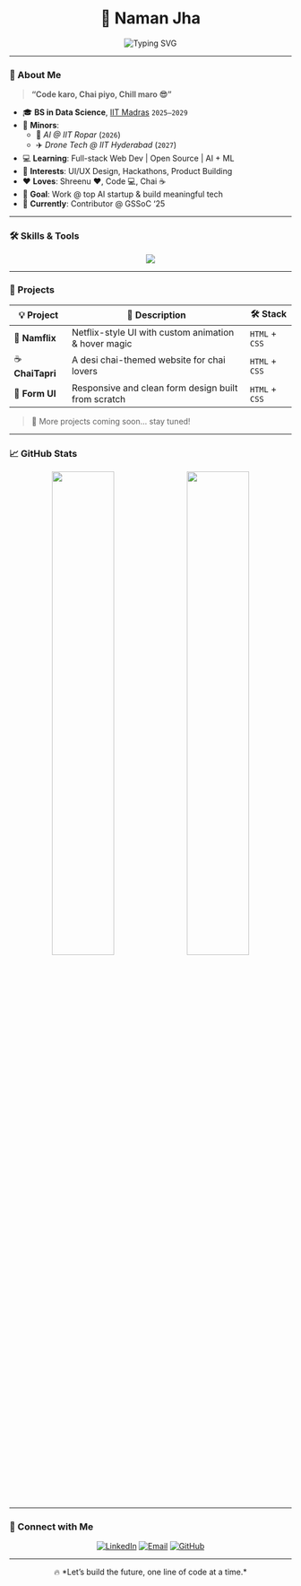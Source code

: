 <h1 align="center">🚀 Naman Jha</h1>
<p align="center">
  <img src="https://readme-typing-svg.demolab.com?font=Fira+Code&weight=500&size=22&pause=1000&center=true&vCenter=true&width=440&lines=Aspiring+Data+Scientist+%7C+IIT+Madras;Minor+in+AI+%40+IIT+Ropar+%26+Drone+Tech+%40+IIT+Hyderabad;Web+Developer+%7C+UI%2FUX+Enthusiast;Open+Source+Contributor+%7C+GSSoC+’25" alt="Typing SVG" />
</p>

---

### 💫 About Me

> **“Code karo, Chai piyo, Chill maro 😎”**

- 🎓 **BS in Data Science**, [IIT Madras](https://study.iitm.ac.in/ds/) `2025–2029`  
- 🧠 **Minors**:  
  - 🤖 *AI @ IIT Ropar* (`2026`)  
  - ✈️ *Drone Tech @ IIT Hyderabad* (`2027`)  
- 💻 **Learning**: Full-stack Web Dev | Open Source | AI + ML  
- 🧪 **Interests**: UI/UX Design, Hackathons, Product Building  
- ❤️ **Loves**: Shreenu ❤️, Code 💻, Chai ☕  
- 🎯 **Goal**: Work @ top AI startup & build meaningful tech  
- 🌟 **Currently**: Contributor @ GSSoC ‘25

---

### 🛠️ Skills & Tools
<p align="center">
  <img src="https://skillicons.dev/icons?i=html,css,js,ts,react,tailwind,bootstrap,python,git,vscode,replit" />
</p>

---

### 🚀 Projects

| 💡 Project | 📝 Description | 🛠️ Stack |
|-----------|----------------|-----------|
| 🍿 **Namflix** | Netflix-style UI with custom animation & hover magic | `HTML` + `CSS` |
| ☕ **ChaiTapri** | A desi chai-themed website for chai lovers | `HTML` + `CSS` |
| 📝 **Form UI** | Responsive and clean form design built from scratch | `HTML` + `CSS` |

> 🧠 More projects coming soon... stay tuned!

---

### 📈 GitHub Stats
<p align="center">
  <img src="https://github-readme-stats.vercel.app/api?username=Naman-iitm&show_icons=true&theme=tokyonight&hide_border=true" width="47%"/>
  <img src="https://github-readme-stats.vercel.app/api/top-langs/?username=Naman-iitm&layout=compact&theme=tokyonight&hide_border=true" width="47%"/>
</p>

---

### 🤝 Connect with Me

<p align="center">
  <a href="https://www.linkedin.com/in/naman-iitm"><img src="https://img.shields.io/badge/LinkedIn-blue?style=for-the-badge&logo=linkedin" alt="LinkedIn" /></a>
  <a href="mailto:smi.naman@gmail.com"><img src="https://img.shields.io/badge/Email-grey?style=for-the-badge&logo=gmail" alt="Email" /></a>
  <a href="https://github.com/Naman-iitm"><img src="https://img.shields.io/badge/GitHub-black?style=for-the-badge&logo=github" alt="GitHub" /></a>
</p>

---

<p align="center">
  🔥 *Let’s build the future, one line of code at a time.*
</p>
